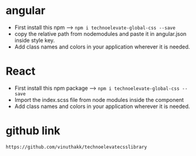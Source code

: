 # angular
* First install this npm  -->  `npm i technoelevate-global-css --save`
* copy the relative path from nodemodules and paste it in angular.json inside style key.
* Add class names and colors in your application wherever it is needed.

# React
* First install this npm package --> `npm i technoelevate-global-css --save`
* Import the index.scss file from node modules inside the component
* Add class names and colors in your application wherever it is needed.



 # github link
 `https://github.com/vinuthakk/technoelevatecsslibrary`


